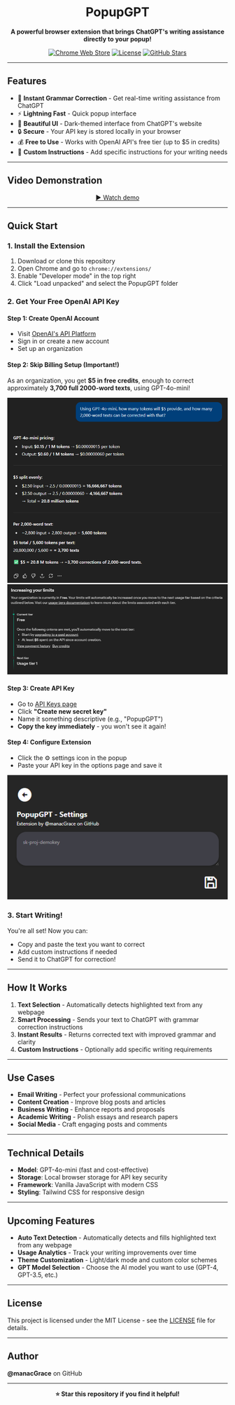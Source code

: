 <div align="center">

# PopupGPT

**A powerful browser extension that brings ChatGPT's writing assistance directly to your popup!**

[![Chrome Web Store](https://img.shields.io/badge/Chromium-Extension-brightgreen?style=for-the-badge&logo=google-chrome)](https://chrome.google.com/webstore)
[![License](https://img.shields.io/badge/License-MIT-blue?style=for-the-badge)](LICENSE)
[![GitHub Stars](https://img.shields.io/github/stars/manacGrace/PopupGPT?style=for-the-badge&logo=github)](https://github.com/manacGrace/PopupGPT)

</div>

---

## Features

- 🎯 **Instant Grammar Correction** - Get real-time writing assistance from ChatGPT
- ⚡ **Lightning Fast** - Quick popup interface
- 🎨 **Beautiful UI** - Dark-themed interface from ChatGPT's website
- 🔒 **Secure** - Your API key is stored locally in your browser
- 💰 **Free to Use** - Works with OpenAI API's  free tier (up to $5 in credits)
- 📝 **Custom Instructions** - Add specific instructions for your writing needs

---

## Video Demonstration

<div align="center">

[▶️ Watch demo](https://github.com/manacGrace/PopupGPT/tree/main/src/assets/PopGPT-Demo.mp4)
<!-- ![PopupGPT Demo](src/assets/demo.png) -->

</div>

---

## Quick Start

### 1. Install the Extension

1. Download or clone this repository
2. Open Chrome and go to `chrome://extensions/`
3. Enable "Developer mode" in the top right
4. Click "Load unpacked" and select the PopupGPT folder

### 2. Get Your Free OpenAI API Key

#### Step 1: Create OpenAI Account
- Visit [OpenAI's API Platform](https://platform.openai.com/)
- Sign in or create a new account
- Set up an organization

#### Step 2: Skip Billing Setup (Important!)
As an organization, you get **$5 in free credits**, enough to correct approximately **3,700 full 2000-word texts**, using GPT-4o-mini!

<div align="center">

![Available Tokens](src/assets/gpt4ominiavailabletokens.png)
![OpenAI Billing](src/assets/openaibilling.png)

</div>

#### Step 3: Create API Key
- Go to [API Keys page](https://platform.openai.com/api-keys)
- Click **"Create new secret key"**
- Name it something descriptive (e.g., "PopupGPT")
- **Copy the key immediately** - you won't see it again!

#### Step 4: Configure Extension
- Click the ⚙️ settings icon in the popup
- Paste your API key in the options page and save it

<div align="center">

![API Key Setup](src/assets/key.png)

</div>

### 3. Start Writing!

You're all set! Now you can:
- Copy and paste the text you want to correct
- Add custom instructions if needed
- Send it to ChatGPT for correction!

---

## How It Works

1. **Text Selection** - Automatically detects highlighted text from any webpage
2. **Smart Processing** - Sends your text to ChatGPT with grammar correction instructions
3. **Instant Results** - Returns corrected text with improved grammar and clarity
4. **Custom Instructions** - Optionally add specific writing requirements

---

## Use Cases

- **Email Writing** - Perfect your professional communications
- **Content Creation** - Improve blog posts and articles
- **Business Writing** - Enhance reports and proposals
- **Academic Writing** - Polish essays and research papers
- **Social Media** - Craft engaging posts and comments

---

## Technical Details

- **Model**: GPT-4o-mini (fast and cost-effective)
- **Storage**: Local browser storage for API key security
- **Framework**: Vanilla JavaScript with modern CSS
- **Styling**: Tailwind CSS for responsive design

---

## Upcoming Features

- **Auto Text Detection** - Automatically detects and fills highlighted text from any webpage
- **Usage Analytics** - Track your writing improvements over time
- **Theme Customization** - Light/dark mode and custom color schemes
- **GPT Model Selection** - Choose the AI model you want to use (GPT-4, GPT-3.5, etc.) 

---

## License

This project is licensed under the MIT License - see the [LICENSE](LICENSE) file for details.

---

## Author

**@manacGrace** on GitHub

---

<div align="center">

**⭐ Star this repository if you find it helpful!**

</div>
